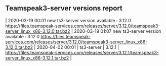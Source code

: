 ## Teamspeak3-server versions report

| 2020-03-19 00:01 new ts3-server version available : 3.12.0 https://files.teamspeak-services.com/releases/server/3.12.0/teamspeak3-server_linux_x86-3.12.0.tar.bz2
| 2020-03-19 01:07 new ts3-server version available : 3.12.0 https://files.teamspeak-services.com/releases/server/3.12.0/teamspeak3-server_linux_x86-3.12.0.tar.bz2
| 2020-04-02 00:01 | ts3-server | 3.12.1 | https://files.teamspeak-services.com/releases/server/3.12.1/teamspeak3-server_linux_x86-3.12.1.tar.bz2 |
